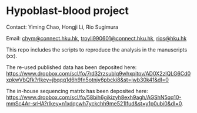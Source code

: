 # Hypoblast-blood project

Contact: Yiming Chao, Hongji Li, Rio Sugimura

Email: chym@connect.hku.hk, troyli990601@connect.hku.hk, rios@hku.hk

This repo includes the scripts to reproduce the analysis in the manuscripts (xx). 

The re-used published data has been deposited here: https://www.dropbox.com/scl/fo/7rd32rzsublq9whxpitpv/AD0X2zlQLG6Cd0xpkwVbQfk?rlkey=jbqqq1d6h9fn5otnjy6pbcki8&st=jwb30k41&dl=0

The in-house sequencing matrix has been deposited here: https://www.dropbox.com/scl/fo/58bih6gikizyh8exh9agh/AGShN5qq10-mmSc4Ar-srHA?rlkey=n1xdqcwh7yckchh9me521lfud&st=y1p0ubi0&dl=0. 
